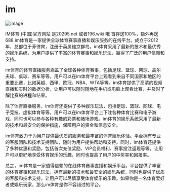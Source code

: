 # im
![image](https://user-images.githubusercontent.com/115053417/235436392-bbece356-20a8-41a3-bf14-30452b6805b4.png)


IM体育·(中国)官方网站 是20295.net 或者196.wiki 哦
首存送100%，额外再送 688
im体育是一家提供全球体育赛事直播和娱乐服务的在线平台。成立于2012年，总部位于菲律宾，注册于英属维京群岛。im体育采用了最新的技术和最优秀的娱乐系统，为用户提供了丰富的体育赛事和娱乐玩法，赢得了广泛的用户信赖和支持。

im体育的体育直播服务涵盖了全球各种体育赛事，包括足球、篮球、网球、高尔夫球、桌球、赛车等等。用户可以在im体育平台上观看到来自不同国家和地区的重要比赛，比如英超、西甲、欧冠、NBA、WTA等等。im体育提供了高清的视频直播和实时的数据分析，让用户可以随时随地在手机或电脑上观看比赛，并及时了解比赛的进程和结果。

除了体育直播服务，im体育还提供了多种娱乐玩法，包括足球、篮球、网球、电子竞技、虚拟体育等等。用户可以在im体育平台上下注各种体育比赛和电子游戏，同时也可以参与各种有趣的彩票和赌场游戏。im体育的娱乐系统采用了最新的技术和最安全的保护措施，保障用户的资金和信息安全。

im体育致力于为用户提供最优质的服务和最丰富的体育娱乐体验。平台拥有专业的客服团队和技术支持团队，随时为用户提供帮助和支持。同时，im体育还提供了多种优惠和奖励，包括首次充值奖励、VIP会员福利、赛事投注返现等等，让用户可以更好地享受体育娱乐的乐趣，同时也提高了用户的中奖率和回报率。

总之，im体育是一家值得信赖的在线体育赛事直播和娱乐平台。平台提供了丰富的体育赛事和娱乐玩法，拥有最新的技术和最安全的娱乐系统，同时也提供了优质的客服和技术支持，让用户可以尽情享受体育娱乐的乐趣。如果你是一名体育爱好者或娱乐玩家，那么im体育是你不容错过的平台。
